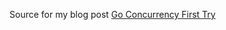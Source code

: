 Source for my blog post [Go Concurrency First Try](https://billjh.github.io/blog/2017/go-concurrency-first-try/)
